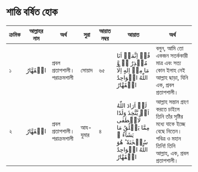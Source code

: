 # শান্তি বর্ষিত হোক
|ক্রমিক|আল্লাহর নাম|অর্থ|সুরা|আয়াত নম্বর|আয়াত|অর্থ|
|---|---|---|---|---|---|---|
| ১ |  الۡقَهَّارُ|প্রবল প্ৰতাপশালী।<br>পরাক্রমশালী|সোয়াদ|৬৫|قُلۡ اِنَّمَاۤ اَنَا مُنۡذِرٌ ٭ۖ وَّ مَا مِنۡ اِلٰهٍ اِلَّا اللّٰهُ الۡوَاحِدُ الۡقَهَّارُ|বলুন, আমি তো একজন সতর্ককারী মাত্র এবং সত্য কোন ইলাহ নেই আল্লাহ ছাড়া, যিনি এক, প্রবল প্ৰতাপশালী।| 
|২ |  الۡقَهَّارُ|প্রবল প্ৰতাপশালী।<br>পরাক্রমশালী|আয-যুমার|৪| لَوۡ اَرَادَ اللّٰهُ اَنۡ یَّتَّخِذَ وَلَدًا لَّاصۡطَفٰی مِمَّا یَخۡلُقُ مَا یَشَآءُ ۙ سُبۡحٰنَهٗ ؕ هُوَ اللّٰهُ الۡوَاحِدُ الۡقَهَّارُ|আল্লাহ সন্তান গ্রহণ করতে চাইলে তিনি তাঁর সৃষ্টির মধ্যে যাকে ইচ্ছে বেছে নিতেন। পবিত্র ও মহান তিনি! তিনি আল্লাহ, এক, প্রবল প্রতাপশালী।| 
